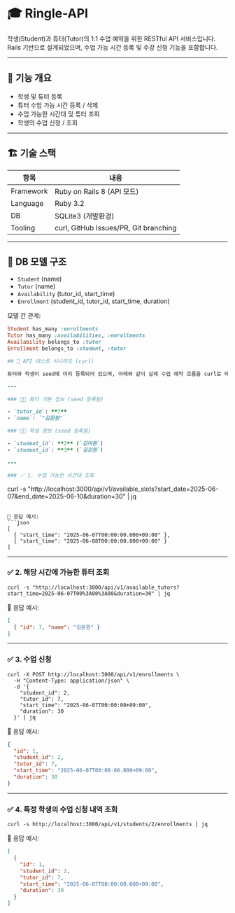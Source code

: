 # 🎓 Ringle-API

학생(Student)과 튜터(Tutor)의 1:1 수업 예약을 위한 RESTful API 서비스입니다.  
Rails 기반으로 설계되었으며, 수업 가능 시간 등록 및 수강 신청 기능을 포함합니다.

---

## 🚀 기능 개요

- 학생 및 튜터 등록
- 튜터 수업 가능 시간 등록 / 삭제
- 수업 가능한 시간대 및 튜터 조회
- 학생의 수업 신청 / 조회

---

## 🏗️ 기술 스택

| 항목 | 내용 |
|------|------|
| Framework | Ruby on Rails 8 (API 모드) |
| Language | Ruby 3.2 |
| DB | SQLite3 (개발환경) |
| Tooling | curl, GitHub Issues/PR, Git branching |

---

## 📂 DB 모델 구조

- `Student` (name)
- `Tutor` (name)
- `Availability` (tutor_id, start_time)
- `Enrollment` (student_id, tutor_id, start_time, duration)

모델 간 관계:

```ruby
Student has_many :enrollments  
Tutor has_many :availabilities, :enrollments  
Availability belongs_to :tutor  
Enrollment belongs_to :student, :tutor

## 🧪 API 테스트 시나리오 (curl)

튜터와 학생이 seed에 미리 등록되어 있으며, 아래와 같이 실제 수업 예약 흐름을 curl로 테스트할 수 있습니다.

---

### 🧑‍🏫 튜터 기본 정보 (seed 등록됨)

- `tutor_id`: **7**
- `name`: `"김문원"`

### 👩‍🎓 학생 정보 (seed 등록됨)

- `student_id`: **2** (`김여원`)
- `student_id`: **3** (`김강원`)

---

### ✅ 1. 수업 가능한 시간대 조회

```
curl -s "http://localhost:3000/api/v1/available_slots?start_date=2025-06-07&end_date=2025-06-10&duration=30" | jq
```

📌 응답 예시:
```json
[
  { "start_time": "2025-06-07T00:00:00.000+09:00" },
  { "start_time": "2025-06-08T00:00:00.000+09:00" }
]
```

---

### ✅ 2. 해당 시간에 가능한 튜터 조회

```
curl -s "http://localhost:3000/api/v1/available_tutors?start_time=2025-06-07T00%3A00%3A00&duration=30" | jq
```

📌 응답 예시:
```json
[
  { "id": 7, "name": "김문원" }
]
```

---

### ✅ 3. 수업 신청

```
curl -X POST http://localhost:3000/api/v1/enrollments \
  -H "Content-Type: application/json" \
  -d '{
    "student_id": 2,
    "tutor_id": 7,
    "start_time": "2025-06-07T00:00:00+09:00",
    "duration": 30
  }' | jq
```

📌 응답 예시:
```json
{
  "id": 1,
  "student_id": 2,
  "tutor_id": 7,
  "start_time": "2025-06-07T00:00:00.000+09:00",
  "duration": 30
}
```

---

### ✅ 4. 특정 학생의 수업 신청 내역 조회

```
curl -s http://localhost:3000/api/v1/students/2/enrollments | jq
```

📌 응답 예시:
```json
[
  {
    "id": 1,
    "student_id": 2,
    "tutor_id": 7,
    "start_time": "2025-06-07T00:00:00.000+09:00",
    "duration": 30
  }
]
```

